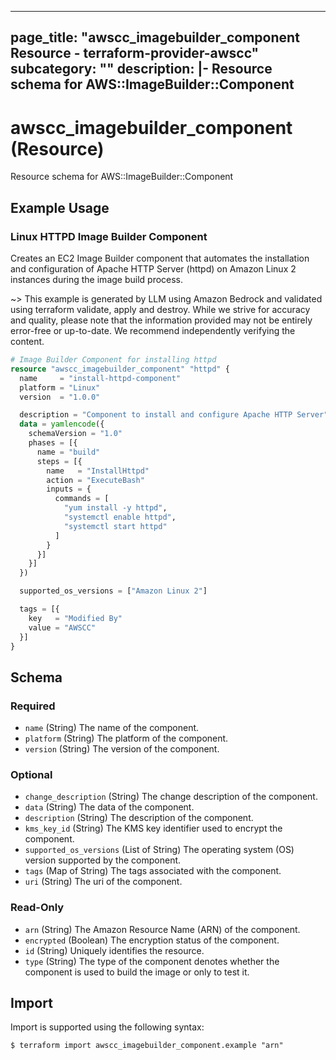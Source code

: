 
---
page_title: "awscc_imagebuilder_component Resource - terraform-provider-awscc"
subcategory: ""
description: |-
  Resource schema for AWS::ImageBuilder::Component
---

# awscc_imagebuilder_component (Resource)

Resource schema for AWS::ImageBuilder::Component

## Example Usage

### Linux HTTPD Image Builder Component

Creates an EC2 Image Builder component that automates the installation and configuration of Apache HTTP Server (httpd) on Amazon Linux 2 instances during the image build process.

~> This example is generated by LLM using Amazon Bedrock and validated using terraform validate, apply and destroy. While we strive for accuracy and quality, please note that the information provided may not be entirely error-free or up-to-date. We recommend independently verifying the content.

```terraform
# Image Builder Component for installing httpd
resource "awscc_imagebuilder_component" "httpd" {
  name     = "install-httpd-component"
  platform = "Linux"
  version  = "1.0.0"

  description = "Component to install and configure Apache HTTP Server"
  data = yamlencode({
    schemaVersion = "1.0"
    phases = [{
      name = "build"
      steps = [{
        name   = "InstallHttpd"
        action = "ExecuteBash"
        inputs = {
          commands = [
            "yum install -y httpd",
            "systemctl enable httpd",
            "systemctl start httpd"
          ]
        }
      }]
    }]
  })

  supported_os_versions = ["Amazon Linux 2"]

  tags = [{
    key   = "Modified By"
    value = "AWSCC"
  }]
}
```

<!-- schema generated by tfplugindocs -->
## Schema

### Required

- `name` (String) The name of the component.
- `platform` (String) The platform of the component.
- `version` (String) The version of the component.

### Optional

- `change_description` (String) The change description of the component.
- `data` (String) The data of the component.
- `description` (String) The description of the component.
- `kms_key_id` (String) The KMS key identifier used to encrypt the component.
- `supported_os_versions` (List of String) The operating system (OS) version supported by the component.
- `tags` (Map of String) The tags associated with the component.
- `uri` (String) The uri of the component.

### Read-Only

- `arn` (String) The Amazon Resource Name (ARN) of the component.
- `encrypted` (Boolean) The encryption status of the component.
- `id` (String) Uniquely identifies the resource.
- `type` (String) The type of the component denotes whether the component is used to build the image or only to test it.

## Import

Import is supported using the following syntax:

```shell
$ terraform import awscc_imagebuilder_component.example "arn"
```
